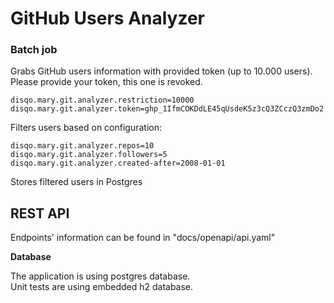 # GitHub Users Analyzer

### Batch job

Grabs GitHub users information with provided token (up to 10.000 users).<br/> Please provide your token, this one is revoked.
```
disqo.mary.git.analyzer.restriction=10000
disqo.mary.git.analyzer.token=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
```
Filters users based on configuration:
```
disqo.mary.git.analyzer.repos=10
disqo.mary.git.analyzer.followers=5
disqo.mary.git.analyzer.created-after=2008-01-01
```
Stores filtered users in Postgres


## REST API
Endpoints' information can be found in "docs/openapi/api.yaml"


**Database**

The application is using postgres database.<br/>
Unit tests are using embedded h2 database.